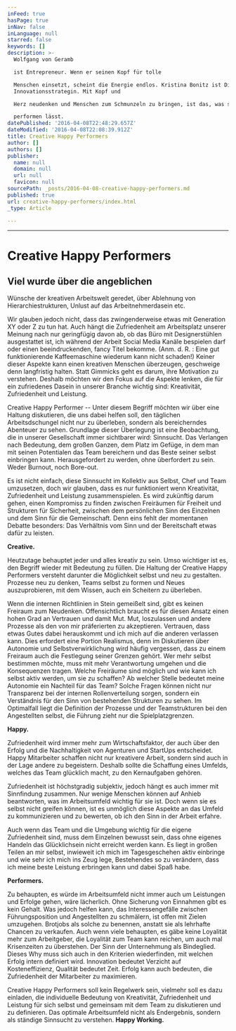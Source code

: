 ```yaml
---
inFeed: true
hasPage: true
inNav: false
inLanguage: null
starred: false
keywords: []
description: >-
  Wolfgang von Geramb

  ist Entrepreneur. Wenn er seinen Kopf für tolle

  Menschen einsetzt, scheint die Energie endlos. Kristina Bonitz ist Digital- und
  Innovationsstrategin. Mit Kopf und

  Herz neudenken und Menschen zum Schmunzeln zu bringen, ist das, was sie happy

  performen lässt.
datePublished: '2016-04-08T22:48:29.657Z'
dateModified: '2016-04-08T22:08:39.912Z'
title: Creative Happy Performers
author: []
authors: []
publisher:
  name: null
  domain: null
  url: null
  favicon: null
sourcePath: _posts/2016-04-08-creative-happy-performers.md
published: true
url: creative-happy-performers/index.html
_type: Article

---
```

****

# Creative Happy Performers

## Viel wurde über die angeblichen
Wünsche der kreativen Arbeitswelt geredet, über Ablehnung von
Hierarchiestrukturen, Unlust auf das Arbeitnehmerdasein etc.

Wir glauben jedoch nicht, dass das
zwingenderweise etwas mit Generation XY oder Z zu tun hat. Auch hängt die
Zufriedenheit am Arbeitsplatz unserer Meinung nach nur geringfügig davon ab, ob
das Büro mit Designerstühlen ausgestattet ist, ich während der Arbeit Social
Media Kanäle bespielen darf oder einen beeindruckenden, fancy Titel bekomme.
(Anm. d. R. : Eine gut funktionierende Kaffeemaschine wiederum kann nicht
schaden!) Keiner dieser Aspekte kann einen kreativen Menschen überzeugen,
geschweige denn langfristig halten. Statt Gimmicks geht es darum, ihre
Motivation zu verstehen. Deshalb möchten wir den Fokus auf die Aspekte lenken,
die für ein zufriedenes Dasein in unserer Branche wichtig sind: Kreativität,
Zufriedenheit und Leistung.

Creative Happy Performer -- Unter
diesem Begriff möchten wir über eine Haltung diskutieren, die uns dabei helfen
soll, den täglichen Arbeitsdschungel nicht nur zu überleben, sondern als
bereicherndes Abenteuer zu sehen. Grundlage dieser Überlegung ist eine
Beobachtung, die in unserer Gesellschaft immer sichtbarer wird: Sinnsucht. Das
Verlangen nach Bedeutung, dem großen Ganzen, dem Platz im Gefüge, in dem man
mit seinen Potentialen das Team bereichern und das Beste seiner selbst
einbringen kann. Herausgefordert zu werden, ohne überfordert zu sein. Weder
Burnout, noch Bore-out.

Es ist nicht einfach, diese
Sinnsucht im Kollektiv aus Selbst, Chef und Team umzusetzen, doch wir glauben,
dass es nur funktioniert wenn Kreativität, Zufriedenheit und Leistung
zusammenspielen. Es wird zukünftig darum gehen, einen Kompromiss zu finden
zwischen Freiräumen für Freiheit und Strukturen für Sicherheit, zwischen dem
persönlichen Sinn des Einzelnen und dem Sinn für die Gemeinschaft. Denn eins
fehlt der momentanen Debatte besonders: Das Verhältnis vom Sinn und der
Bereitschaft etwas dafür zu leisten.

**Creative.**

Heutzutage behauptet jeder und
alles kreativ zu sein. Umso wichtiger ist es, den Begriff wieder mit Bedeutung
zu füllen. Die Haltung der Creative Happy Performers versteht darunter die
Möglichkeit selbst und neu zu gestalten. Prozesse neu zu denken, Teams selbst zu
formen und Neues auszuprobieren, mit dem Wissen, auch ein Scheitern zu
überleben.

Wenn die internen Richtlinien in
Stein gemeißelt sind, gibt es keinen Freiraum zum Neudenken. Offensichtlich
braucht es für diesen Ansatz einen hohen Grad an Vertrauen und damit Mut. Mut,
loszulassen und andere Prozesse als den von mir präferierten zu akzeptieren.
Vertrauen, dass etwas Gutes dabei herauskommt und ich mich auf die anderen
verlassen kann. Dies erfordert eine Portion Realismus, denn im Diskutieren über
Autonomie und Selbstverwirklichung wird häufig vergessen, dass zu einem
Freiraum auch die Festlegung seiner Grenzen gehört. Wer mehr selbst bestimmen
möchte, muss mit mehr Verantwortung umgehen und die Konsequenzen tragen. Welche
Freiräume sind möglich und wie kann ich selbst aktiv werden, um sie zu
schaffen? Ab welcher Stelle bedeutet meine Autonomie ein Nachteil für das Team?
Solche Fragen können nicht nur Transparenz bei der internen Rollenverteilung
sorgen, sondern ein Verständnis für den Sinn von bestehenden Strukturen zu
sehen. Im Optimalfall liegt die Definition der Prozesse und der Teamstrukturen
bei den Angestellten selbst, die Führung zieht nur die Spielplatzgrenzen.

**Happy.**

Zufriedenheit wird immer mehr zum
Wirtschaftsfaktor, der auch über den Erfolg und die Nachhaltigkeit von
Agenturen und StartUps entscheidet. Happy Mitarbeiter schaffen nicht nur
kreativere Arbeit, sondern sind auch in der Lage andere zu begeistern. Deshalb
sollte die Schaffung eines Umfelds, welches das Team glücklich macht, zu den
Kernaufgaben gehören.

Zufriedenheit ist höchstgradig
subjektiv, jedoch hängt es auch immer mit Sinnfindung zusammen. Nur wenige
Menschen können auf Anhieb beantworten, was im Arbeitsumfeld wichtig für sie
ist. Doch wenn sie es selbst nicht greifen können, ist es unmöglich diese
Aspekte an das Umfeld zu kommunizieren und zu bewerten, ob ich den Sinn in der
Arbeit erfahre.

Auch wenn das Team und die Umgebung
wichtig für die eigene Zufriedenheit sind, muss dem Einzelnen bewusst sein,
dass ohne eigenes Handeln das Glücklichsein nicht erreicht werden kann. Es
liegt in großen Teilen an mir selbst, inwieweit ich mich im Tagesgeschehen
aktiv einbringe und wie sehr ich mich ins Zeug lege, Bestehendes so zu
verändern, dass ich meine beste Leistung erbringen kann und dabei Spaß habe. 

**Performers.**

Zu behaupten, es würde im
Arbeitsumfeld nicht immer auch um Leistungen und Erfolge gehen, wäre
lächerlich. Ohne Sicherung von Einnahmen gibt es kein Gehalt. Was jedoch helfen
kann, das Interessengefälle zwischen Führungsposition und Angestellten zu
schmälern, ist offen mit Zielen umzugehen. Brotjobs als solche zu benennen,
anstatt sie als lehrhafte Chancen zu verkaufen. Auch wenn viele behaupten, es
gäbe keine Loyalität mehr zum Arbeitgeber, die Loyalität zum Team kann reichen,
um auch mal Krisenzeiten zu überstehen. Der Sinn der Unternehmung als
Bindeglied. Dieses Why muss sich auch in den Kriterien wiederfinden, mit welchen
Erfolg intern definiert wird. Innovation bedeutet Verzicht auf Kosteneffizienz,
Qualität bedeutet Zeit. Erfolg kann auch bedeuten, die Zufriedenheit der
Mitarbeiter zu maximieren.

Creative Happy Performers soll kein
Regelwerk sein, vielmehr soll es dazu einladen, die individuelle Bedeutung von
Kreativität, Zufriedenheit und Leistung für sich selbst und gemeinsam mit dem
Team zu diskutieren und zu definieren. Das optimale Arbeitsumfeld nicht als
Endergebnis, sondern als ständige Sinnsucht zu verstehen. **Happy Working.**